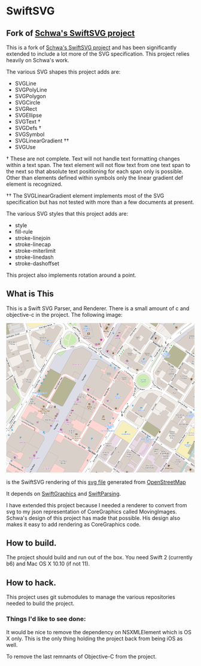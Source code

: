 # SwiftSVG

## Fork of [Schwa's SwiftSVG project](https://github.com/schwa/SwiftSVG)

This is a fork of [Schwa's SwiftSVG project](https://github.com/schwa/SwiftSVG) and has been significantly extended to include a lot more of the SVG specification. This project  relies heavily on Schwa's work.

The various SVG shapes this project adds are:

*  SVGLine
*  SVGPolyLine
*  SVGPolygon
*  SVGCircle
*  SVGRect
*  SVGEllipse
*  SVGText †
*  SVGDefs †
*  SVGSymbol
*  SVGLinearGradient ††
*  SVGUse

† These are not complete. Text will not handle text formatting changes within a text span. The text element will not flow text from one text span to the next so that absolute text positioning for each span only is possible. Other than elements defined within symbols only the linear gradient def element is recognized.

†† The SVGLinearGradient element implements most of the SVG specification but has not tested with more than a few documents at present.

The various SVG styles that this project adds are:

* style
* fill-rule
* stroke-linejoin
* stroke-linecap
* stroke-miterlimit
* stroke-linedash
* stroke-dashoffset

This project also implements rotation around a point.

## What is This

This is a Swift SVG Parser, and Renderer. There is a small amount of c and objective-c in the project. The following image:  

![Obligatory Screenshot](Documentation/map-2.png)  

is the SwiftSVG rendering of this [svg file](Documentation/map-2.svg) generated from [OpenStreetMap](http://openstreetmap.org)

It depends on [SwiftGraphics](https://github.com/schwa/SwiftGraphics) and [SwiftParsing](https://github.com/schwa/SwiftParsing).

I have extended this project because I needed a renderer to convert from svg to my json representation of CoreGraphics called MovingImages. Schwa's design of this project has made that possible. His design also makes it easy to add rendering as CoreGraphics code.

## How to build.

The project should build and run out of the box. You need Swift 2 (currently b6) and Mac OS X 10.10 (if not 11).

## How to hack.

This project uses git submodules to manage the various repositories needed to build the project.

### Things I'd like to see done:

It would be nice to remove the dependency on NSXMLElement which is OS X only. This is the only thing holding the project back from being iOS as well.

To remove the last remnants of Objective-C from the project.
